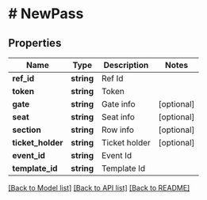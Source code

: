 # # NewPass

## Properties

Name | Type | Description | Notes
------------ | ------------- | ------------- | -------------
**ref_id** | **string** | Ref Id | 
**token** | **string** | Token | 
**gate** | **string** | Gate info | [optional] 
**seat** | **string** | Seat info | [optional] 
**section** | **string** | Row info | [optional] 
**ticket_holder** | **string** | Ticket holder | [optional] 
**event_id** | **string** | Event Id | 
**template_id** | **string** | Template Id | 

[[Back to Model list]](../../README.md#documentation-for-models) [[Back to API list]](../../README.md#documentation-for-api-endpoints) [[Back to README]](../../README.md)



